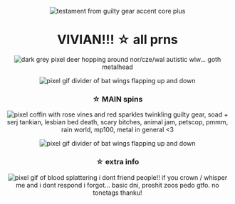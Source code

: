<p align="center"> <img src="https://static.wikia.nocookie.net/guilty-gear/images/7/7a/Ggxxacp_Testament_alt.png" alt="testament from guilty gear accent core plus" /> </p>
<h1 align="center">VIVIAN!!! ☆ all prns</h1>
<p align="center">
<img src="https://64.media.tumblr.com/6625acfa135f373639d42c4c2afa265c/9a5e59d4a20102aa-4d/s75x75_c1/25095466d0f9bed2e5f9c034c38d543b922ca8da.gif" alt="dark grey pixel deer hopping around" />
nor/cze/wal autistic wlw... goth metalhead
</p>
</div>

<p align="center"> <img src="https://64.media.tumblr.com/4b8eaa39b1dc97b6f5241b045b5ca9ec/0d9d6392a423e969-0c/s500x750/a79a060e378bce57436289dfda93f6239beb670b.gif" alt="pixel gif divider of bat wings flapping up and down" /> </p>

<h3 align="center">☆ MAIN spins</h3>

<p align="center">
<img src="https://64.media.tumblr.com/d9b6699df09ba5dade9e78336729ed7b/9a5e59d4a20102aa-47/s75x75_c1/d313c1250a331ff2b826f42aaa231cc474005987.gif" alt="pixel coffin with rose vines and red sparkles twinkling" />
guilty gear, soad + serj tankian, lesbian bed death, scary bitches, animal jam, petscop, pmmm, rain world, mp100, metal in general <3
</p>
</div>

<p align="center"> <img src="https://64.media.tumblr.com/4b8eaa39b1dc97b6f5241b045b5ca9ec/0d9d6392a423e969-0c/s500x750/a79a060e378bce57436289dfda93f6239beb670b.gif" alt="pixel gif divider of bat wings flapping up and down" /> </p>

<h3 align="center">☆ extra info</h3>
<p align="center">
<img src="https://64.media.tumblr.com/f57468fd0e968dfcdce28974d3f3a4b6/4149a1d35ab9816c-bc/s75x75_c1/df472fffe7b0b12ad2e4cdf550a8610d17e5c9d7.gif" alt="pixel gif of blood splattering" />
i dont friend people!! if you crown / whisper me and i dont respond i forgot... basic dni, proshit zoos pedo gtfo. no tonetags thanku!
</p>
</div>
